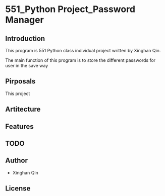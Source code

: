 # 551_Python Project_Password Manager

## Introduction

This program is 551 Python class individual project written by Xinghan Qin.

The main function of this program is to store the different passwords for user in the save way

## Pirposals

This project

## Artitecture



## Features



## TODO



## Author

* Xinghan Qin

## License
